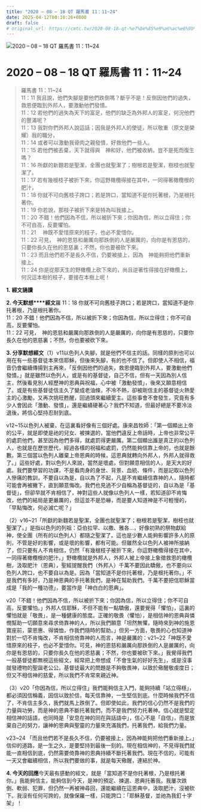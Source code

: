 ```yaml
---
title: "2020 – 08 – 18 QT 羅馬書 11：11~24"
date: 2025-04-12T00:10:26+0800
draft: false
# original_url: https://cmtc.tw/2020-08-18-qt-%e7%be%85%e9%a6%ac%e6%9b%b8-11%ef%bc%9a1124
---
```


![2020 – 08 – 18 QT 羅馬書 11：11\~24](/images/qt.jpg   "2020 – 08 – 18 QT 羅馬書 11：11\~24")

# 2020 – 08 – 18 QT 羅馬書 11：11\~24

> 羅馬書 11：11\~24  
> 11：11 我且說，他們失腳是要他們跌倒嗎？斷乎不是！反倒因他們的過失，救恩便臨到外邦人，要激動他們發憤。  
> 11：12 若他們的過失為天下的富足，他們的缺乏為外邦人的富足，何況他們的豐滿呢？  
> 11：13 我對你們外邦人說這話；因我是外邦人的使徒，所以敬重（原文是榮耀）我的職分，  
> 11：14 或者可以激動我骨肉之親發憤，好救他們一些人。  
> 11：15 若他們被丟棄，天下就得與　神和好，他們被收納，豈不是死而復生嗎？  
> 11：16 所獻的新麵若是聖潔，全團也就聖潔了；樹根若是聖潔，樹枝也就聖潔了。  
> 11：17 若有幾根枝子被折下來，你這野橄欖得接在其中，一同得著橄欖根的肥汁，  
> 11：18 你就不可向舊枝子誇口；若是誇口，當知道不是你托著根，乃是根托著你。  
> 11：19 你若說，那枝子被折下來是特為叫我接上。  
> 11：20 不錯！他們因為不信，所以被折下來；你因為信，所以立得住；你不可自高，反要懼怕。  
> 11：21 　神既不愛惜原來的枝子，也必不愛惜你。  
> 11：22 可見，　神的恩慈和嚴厲向那跌倒的人是嚴厲的，向你是有恩慈的，只要你長久在他的恩慈裏；不然，你也要被砍下來。  
> 11：23 而且他們若不是長久不信，仍要被接上，因為　神能夠把他們重新接上。  
> 11：24 你是從那天生的野橄欖上砍下來的，尚且逆著性得接在好橄欖上，何況這本樹的枝子，要接在本樹上呢！

**1.** **經文誦讀**

**2. 今天默想****經文**羅 11：18 你就不可向舊枝子誇口；若是誇口，當知道不是你托著根，乃是根托著你。  
11：20 不錯！他們因為不信，所以被折下來；你因為信，所以立得住；你不可自高，反要懼怕。  
11：22 可見，　神的恩慈和嚴厲向那跌倒的人是嚴厲的，向你是有恩慈的，只要你長久在他的恩慈裏；不然，你也要被砍下來。

**3. 分享默想經文**（1）v11以色列人失腳，就是他們不信主的話。同樣的原則也可以用在有一些基督徒本來信耶穌，但後來失腳，有的也不信了。但即使人不相信，福音仍會繼續傳揚到主再來，「反倒因他們的過失，救恩便臨到外邦人，要激動他們發憤。」就是雖然以色列人，或是有的基督徒，自己不信，但有一天因為別人信主，然後看見別人經歷神的恩典與祝福，心中被「激動發憤」，後來又願意相信了。或是有些基督徒信主久了變成老油條，不冷不熱，卻被剛信主的基督徒火熱愛主的心激勵，又再次挑旺甦醒，回過頭來繼續愛主。這些事會不會發生，究竟有多少人會因此「激動、發憤」，還是繼續硬著心？我們不知道，但最好總是不要冷淡退後，將信心堅持忍耐到底。

v12\~15以色列人被棄，在這裏看好像有三個好處。康來昌牧師：「第一個顯出上帝的公平，就是即使是祂的兒女、被揀選的，當他們違反上帝話時，上帝也非常公平的處罰他們，甚至因為他們多得，就處罰得更嚴厲。第二個顯出誰是真正的以色列人，也就是在歷世歷代，經過各樣的祝福和處罰，仍然能夠信靠上帝的，也就是餘數。第三個當以色列人離棄上帝恩典的時候，這恩典就轉向外邦人，外邦人就得救了。」這些好處，對以色列人來說，當然是壞處，但對願意相信的人，是天大的好處。我們要學習的功課，不是看肉身的身世、背景、血統、條件，而是記取以色列人慘痛的教訓，不要自以為是，自以為了不起，凡是不肯繼續信靠神的人，隨時都可能會再被撇下，直到願意悔改。我們也見過不少自稱為基督徒的，自以為是「基督徒」，但卻早就不肯相信了，神對這些人就像以色列人一樣，若知道卻不肯悔改，他們的結局是更嚴厲的，但這並不是恐嚇，而是要人知道神是不可輕慢的，「早點悔改，何必滅亡呢？」

（2）v16\~21「所獻的新麵若是聖潔，全團也就聖潔了；樹根若是聖潔，樹枝也就聖潔了。」是指以色列的列祖：亞伯拉罕、以撒、雅各…，好像初熟的祭物獻給神，使全團（所有的以色列人）都隨之聖潔了。這也是少數人能夠影響許多人的原則，不管是好的影響，或是壞的影響，都有可能。但雖然全以色列人被神所接納了，但只要有人不肯相信，仍然「有幾根枝子被折下來，你這野橄欖得接在其中，一同得著橄欖根的肥汁。」野橄欖就是外邦人，外邦人被上帝接上象徵救恩的橄欖樹，汲取肥汁（恩典），聖經提醒我們（外邦人）千萬不要因此驕傲，也不要向以色列人誇口，也不要自以為是。因為「當知道不是你托著根，乃是根托著你。」不是我們有多好，乃是神恩典的手托著我們，是神在幫助我們。千萬不要把信耶穌當成是「我的一種功德」，要當作是「神白白的恩典」。

v20「不錯！他們因為不信，所以被折下來；你因為信，所以立得住；你不可自高，反要懼怕。」外邦人信耶穌，不但不能有一點驕傲，還要覺得「懼怕」，這裏的懼怕就是「敬畏」，是一種健康的態度。正確的敬畏（懼怕），是相信神的恩典與憐憫幫助一切願意來尋求倚靠神的人，所以我們願意「坦然無懼，隨時來到神的施恩寶座前，蒙恩惠、得憐恤，作我們隨時的幫助。」但另一方面，敬畏的心也知道神對於一切不肯悔改，不肯相信倚靠神的人而言，神是嚴厲的：v21\~22「神既不愛惜原來的枝子，也必不愛惜你。可見，神的恩慈和嚴厲向那跌倒的人是嚴厲的，向你是有恩慈的，只要你長久在他的恩慈裏；不然，你也要被砍下來。」我覺得我們一般基督徒都無視這些經文，經常把上帝想成「不會生氣的好好先生」，或是沒事就發禮物的聖誕老公公。基督徒最大的問題是不夠敬畏神，以致於儆醒敬虔度日；但又不相信神的慈愛，所以我們不肯常來親近神。

（3）v20「你因為信，所以立得住」我們能夠信主入門，能夠持續「站立得穩」，都必須因信稱義，因信以致於信，每天信靠神，一生堅信到底。什麼時候我們不信了，不肯信主多久，我們就馬上跌倒了。但即使如此，我們的信心仍然不是我們的力量與功勞，而是神的恩典不斷托著我們，而不是我們努力托著神。信心就是堅定相信神的話語，也同時是「安息在神的同在與話語中」，信心不是「自信」，而是放棄自己的努力，讓神的恩典與聖靈的力量來充滿我們，托著我們，給我們力量。

v23\~24 「而且他們若不是長久不信，仍要被接上，因為神能夠把他們重新接上。」信仰的道路，是一生之久，是要堅持到最後一刻的。現在相信神的，不見得我們就能一直相信到底，仍然需要倚靠神的恩典持續不斷托著我們。現在不信的，可能有一天又會繼續相信，所以我們要做的事，就是每天儆醒，連結於神。

**4. 今天的回應**今天最有感動的經文，就是「當知道不是你托著根，乃是根托著你。」我能夠信主，能夠信到今天，是神的預定、揀選、恩典托著我。我屢次跌倒、軟弱、犯罪，但仍然一再被神尋回，還能繼續在這恩典中，汲取肥汁，沒被砍下。我沒有任何可誇的，就像保羅一樣，只能誇口：「耶穌基督，並祂為我釘十字架」！